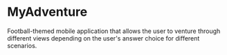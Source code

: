 # MyAdventure
Football-themed mobile application that allows the user to venture through different views depending on the user's answer choice for different scenarios.
